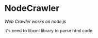 NodeCrawler
===========

*Web Crawler works on node.js*

it's need to libxml library to parse html code.
